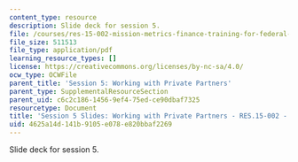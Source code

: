 ```yaml
---
content_type: resource
description: Slide deck for session 5.
file: /courses/res-15-002-mission-metrics-finance-training-for-federal-credit-program-professionals-summer-2016/4625a14d141b9105e078e820bbaf2269_MITRES15-002SUM16_Session_5.pdf
file_size: 511513
file_type: application/pdf
learning_resource_types: []
license: https://creativecommons.org/licenses/by-nc-sa/4.0/
ocw_type: OCWFile
parent_title: 'Session 5: Working with Private Partners'
parent_type: SupplementalResourceSection
parent_uid: c6c2c186-1456-9ef4-75ed-ce90dbaf7325
resourcetype: Document
title: 'Session 5 Slides: Working with Private Partners - RES.15-002 - Summer 2016'
uid: 4625a14d-141b-9105-e078-e820bbaf2269
---
```

Slide deck for session 5.